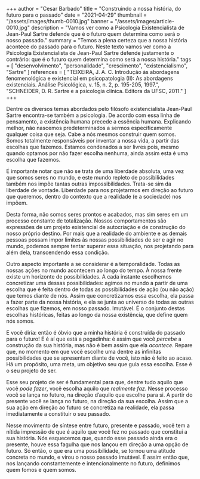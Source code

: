 +++
author = "Cesar Barbado"
title = "Construindo a nossa história, do futuro para o passado"
date = "2021-04-29"
thumbnail = "/assets/images/thumb-0010.jpg"
banner = "/assets/images/article-0010.jpg"
description = "Vamos ver como a Psicologia Existencialista de Jean-Paul Sartre defende que é o futuro quem determina como será o nosso passado."
summary = "Temos a plena certeza que a nossa história acontece do passado para o futuro. Neste texto vamos ver como a Psicologia Existencialista de Jean-Paul Sartre defende justamente o contrário: que é o futuro quem determina como será a nossa história."
tags = [
    "desenvolvimento",
    "personalidade",
    "crescimento",
    "existencialismo",
    "Sartre"
]
references = [
"TEIXEIRA, J. A. C. Introdução às abordagens fenomenológica e existencial em psicopatologia (II): As abordagens existenciais. Análise Psicológica, v. 15, n. 2, p. 195-205, 1997.",
"SCHNEIDER, D. R. Sartre e a psicologia clínica. Editora da UFSC, 2011."
]
+++

Dentre os diversos temas abordados pelo filósofo existencialista Jean-Paul Sartre encontra-se também a psicologia. De acordo com essa linha de pensamento, a existência humana precede a essência humana. Explicando melhor, não nascemos predeterminados a sermos especificamente qualquer coisa que seja. Cabe a nós mesmos construir quem somos. Somos totalmente responsáveis por inventar a nossa vida, a partir das escolhas que fazemos. Estamos condenados a ser livres pois, mesmo quando optamos por não fazer escolha nenhuma, ainda assim esta é uma escolha que fazemos.

É importante notar que não se trata de uma liberdade absoluta, uma vez que somos seres no mundo, e este mundo repleto de possibilidades também nos impõe tantas outras impossibilidades. Trata-se sim da liberdade de vontade. Liberdade para nos projetarmos em direção ao futuro que queremos, dentro do contexto que a realidade (e a sociedade) nos impõem.

Desta forma, não somos seres prontos e acabados, mas sim seres em um processo constante de totalização. Nossos comportamentos são expressões de um projeto existencial de autocriação e de construção do nosso próprio destino. Por mais que a realidade do ambiente e as demais pessoas possam impor limites às nossas possibilidades de ser e agir no mundo, podemos sempre tentar superar essa situação, nos projetando para além dela, transcendendo essa condição.

Outro aspecto importante a se considerar é a temporalidade. Todas as nossas ações no mundo acontecem ao longo do tempo. À nossa frente existe um horizonte de possibilidades. A cada instante escolhemos concretizar uma dessas possibilidades: agimos no mundo a partir de uma escolha que é feita dentro de todas as possibilidades de ação (ou não ação) que temos diante de nós. Assim que concretizamos essa escolha, ela passa a fazer parte da nossa história, e ela se junta ao universo de todas as outras escolhas que fizemos, em nosso passado. Imutável. É o conjunto destas escolhas históricas, feitas ao longo da nossa existência, que define quem nós somos.

E você diria: então é óbvio que a minha história é construída do passado para o futuro! E é aí que está a pegadinha: é assim que você *percebe* a construção da sua história, mas não é bem assim que ela *acontece*. Repare que, no momento em que você escolhe uma dentre as infinitas possibilidades que se apresentam diante de você, isto não é feito ao acaso. Há um propósito, uma meta, um objetivo seu que guia essa escolha. Esse é o seu projeto de ser.

Esse seu projeto de ser é fundamental para que, dentre tudo aquilo que você *pode fazer*, você escolha aquilo que *realmente faz*. Nesse processo você se lança no futuro, na direção d’aquilo que escolhe para si. A partir do presente você se lança no futuro, na direção da sua escolha. Assim que a sua ação em direção ao futuro se concretiza na realidade, ela passa imediatamente a constituir o seu passado.

Nesse movimento de síntese entre futuro, presente e passado, você tem a nítida impressão de que é aquilo que você fez no passado que constitui a sua história. Nós esquecemos que, quando esse passado ainda era o presente, houve essa fagulha que nos lançou em direção a uma opção de futuro. Só então, o que era uma possibilidade, se tornou uma atitude concreta no mundo, e virou o nosso passado imutável. É assim então que, nos lançando constantemente e intencionalmente no futuro, definimos quem fomos e quem somos.